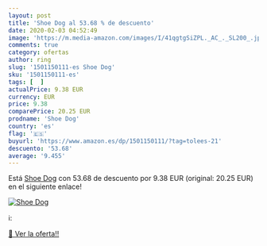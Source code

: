 ```yaml
---
layout: post
title: 'Shoe Dog al 53.68 % de descuento'
date: 2020-02-03 04:52:49
image: 'https://m.media-amazon.com/images/I/41qgtgSiZPL._AC_._SL200_.jpg'
comments: true
category: ofertas
author: ring
slug: '1501150111-es Shoe Dog'
sku: '1501150111-es'
tags: [  ]
actualPrice: 9.38 EUR
currency: EUR
price: 9.38
comparePrice: 20.25 EUR
prodname: 'Shoe Dog'
country: 'es'
flag: '🇪🇸'
buyurl: 'https://www.amazon.es/dp/1501150111/?tag=tolees-21'
descuento: '53.68'
average: '9.455'
---
```


Está [Shoe Dog](https://www.amazon.es/dp/1501150111/?tag=tolees-21) con 53.68 de descuento por 9.38 EUR (original: 20.25 EUR) en el siguiente enlace!

[![Shoe Dog](https://m.media-amazon.com/images/I/41qgtgSiZPL._AC_._SL200_.jpg)](https://www.amazon.es/dp/1501150111/?tag=tolees-21)

ℹ️:


[🛒 Ver la oferta!!](https://www.amazon.es/dp/1501150111/?tag=tolees-21)
